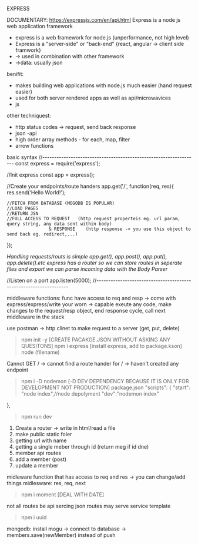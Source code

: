 EXPRESS

DOCUMENTARY: https://expressjs.com/en/api.html
Express is a node js web application framework 

- express is a web framework for node.js (unperformance, not high level)
- Express is a "server-side" or "back-end" {react, angular -> client side framwork} 
- -> used in combination with other framework
- ->data: usually json

benifit:
- makes building web applications with node.js much easier (hand request easier)
- used for both server rendered apps as well as api/microwavices
- js

other techniquest:
- http status codes -> request, send back response
- json -api
- high order array methods - for each, map, filter
- arrow functions


basic syntax
//------------------------------------------------------------------
const express = require('express');

//Init express
const app = express();

//Create your endpoints/route handers
app.get('/', function(req, res){
    res.send('Hello World!');

    //FETCH FROM DATABASE (MOGODB IS POPULAR)
    //LOAD PAGES   
    //RETURN JSN
    //FULL ACCESS TO REQUEST   (http request properteis eg. url param, query string, any data sent within body) 
                    & RESPONSE    (http response -> you use this object to send back eg. redirect,...)
}); 


*Handling requests/routs is simple*
*app.get(), app.post(), app.put(), app.delete().etc*
*express has a router so we can store routes in seperate files and export*
*we can parse incoming data with the Body Parser*

//Listen on a port
app.listen(5000);
//------------------------------------------------------------------

middleware functions: func have access to req and resp
-> come with express/express/write your worn
-> capable exeute any code,
            make changes to the request/resp object, 
            end response cycle, 
            call next middleware in the stack


use postman -> http clinet to make request to a server (get, put, delete)


>npm init -y  [CREATE PACAKGE.JSON WITHOUT ASKING ANY QUESITONS]
>npm i express [install express, add to package.kson]
>node (filename)


Cannot GET / -> cannot find a route hander for /    ->  haven't created any endpoint

>npm i -D nodemon  [-D DEV DEPENDENCY BECAUSE IT IS ONLY FOR DEVELOPMENT NOT PRODUCTION]
package.json
  "scripts": {
    "start": "node index",//node depolyment
    "dev":"nodemon index"

  },

>npm run dev




1. Create a router -> write in html/read a file
2. make public static foler
3. getting url with name
4. getting a single meber through id (return meg if id dne)
5. member api routes
6. add a member (post)
7. update a member


midleware function that has access to req and res -> you can change/add things
midlesware: res, req, next

>npm i moment [DEAL WITH DATE]


not all routes be api sercing json
routes may serve service template

>npm i uuid



mongodb:
install mogu -> connect to database -> members.save(newMember) instead of push